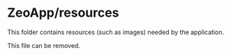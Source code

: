 # ZeoApp/resources

This folder contains resources (such as images) needed by the application. 

This file can be removed.
